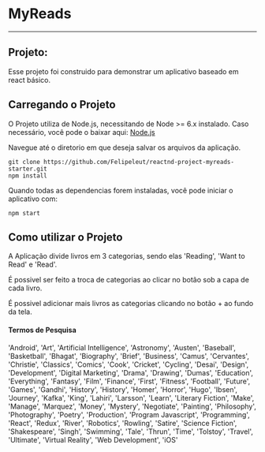 # MyReads
---

## Projeto:

Esse projeto foi construido para demonstrar um aplicativo baseado em react básico.

## Carregando o Projeto

O Projeto utiliza de Node.js, necessitando de Node >= 6.x instalado. Caso necessário, você pode o baixar aqui: [Node.js](https://nodejs.org/en/)

Navegue até o diretorio em que deseja salvar os arquivos da aplicação.

```
git clone https://github.com/Felipeleut/reactnd-project-myreads-starter.git
npm install
```

Quando todas as dependencias forem instaladas, você pode iniciar o aplicativo com:
```
npm start
```
## Como utilizar o Projeto

A Aplicação divide livros em 3 categorias, sendo elas 'Reading', 'Want to Read' e 'Read'.

É possivel ser feito a troca de categorias ao clicar no botão sob a capa de cada livro.

É possivel adicionar mais livros as categorias clicando no botão + ao fundo da tela.

#### Termos de Pesquisa
'Android', 'Art', 'Artificial Intelligence', 'Astronomy', 'Austen', 'Baseball', 'Basketball', 'Bhagat', 'Biography', 'Brief', 'Business', 'Camus', 'Cervantes', 'Christie', 'Classics', 'Comics', 'Cook', 'Cricket', 'Cycling', 'Desai', 'Design', 'Development', 'Digital Marketing', 'Drama', 'Drawing', 'Dumas', 'Education', 'Everything', 'Fantasy', 'Film', 'Finance', 'First', 'Fitness', 'Football', 'Future', 'Games', 'Gandhi', 'History', 'History', 'Homer', 'Horror', 'Hugo', 'Ibsen', 'Journey', 'Kafka', 'King', 'Lahiri', 'Larsson', 'Learn', 'Literary Fiction', 'Make', 'Manage', 'Marquez', 'Money', 'Mystery', 'Negotiate', 'Painting', 'Philosophy', 'Photography', 'Poetry', 'Production', 'Program Javascript', 'Programming', 'React', 'Redux', 'River', 'Robotics', 'Rowling', 'Satire', 'Science Fiction', 'Shakespeare', 'Singh', 'Swimming', 'Tale', 'Thrun', 'Time', 'Tolstoy', 'Travel', 'Ultimate', 'Virtual Reality', 'Web Development', 'iOS'
